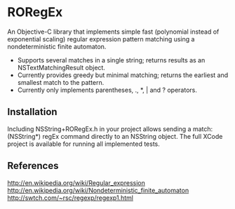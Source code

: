 RORegEx
=============

An Objective-C library that implements simple fast (polynomial instead of exponential scaling) regular expression pattern matching using a nondeterministic finite automaton.

- Supports several matches in a single string; returns results as an NSTextMatchingResult object.
- Currently provides greedy but minimal matching; returns the earliest and smallest match to the pattern.
- Currently only implements parentheses, ., *, | and ? operators.

## Installation

Including NSString+RORegEx.h in your project allows sending a match:(NSString*) regEx command directly to an NSString object. The full XCode project is available for running all implemented tests.

## References

http://en.wikipedia.org/wiki/Regular_expression
http://en.wikipedia.org/wiki/Nondeterministic_finite_automaton
http://swtch.com/~rsc/regexp/regexp1.html